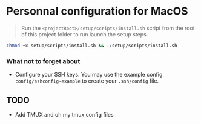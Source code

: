# Personnal configuration for MacOS

> Run the `<projectRoot>/setup/scripts/install.sh` script from the root of this project folder to run launch the setup steps.

```bash
chmod +x setup/scripts/install.sh && ./setup/scripts/install.sh
```

### What not to forget about
- Configure your SSH keys. You may use the example config `config/sshconfig-example` to create your `.ssh/config` file.

## TODO
- Add TMUX and oh my tmux config files
